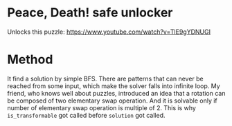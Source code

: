 # Peace, Death! safe unlocker

Unlocks this puzzle: https://www.youtube.com/watch?v=TlE9gYDNUGI

# Method

It find a solution by simple BFS. There are patterns that can never be reached from some input, which make the solver falls into infinite loop.
My friend, who knows well about puzzles, introduced an idea that a rotation can be composed of two elementary swap operation. 
And it is solvable only if number of elementary swap operation is multiple of 2. This is why ```is_transformable``` got called before ```solution``` got called.
